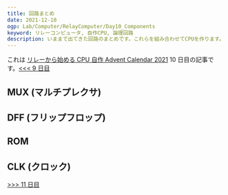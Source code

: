 ```yaml
---
title: 回路まとめ
date: 2021-12-10
ogp: Lab/Computer/RelayComputer/Day10_Components
keyword: リレーコンピュータ, 自作CPU, 論理回路
description: いままで出てきた回路のまとめです。これらを組み合わせてCPUを作ります。
---
```


これは [リレーから始める CPU 自作 Advent Calendar 2021](https://adventar.org/calendars/7052) 10 日目の記事です。[<<< 9 日目](../Day9_ROM/)

## MUX (マルチプレクサ)

## DFF (フリップフロップ)

## ROM

## CLK (クロック)

[>>> 11 日目](../Day11_CPU/)
